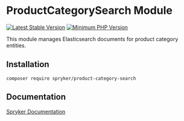# ProductCategorySearch Module
[![Latest Stable Version](https://poser.pugx.org/spryker/product-category-search/v/stable.svg)](https://packagist.org/packages/spryker/product-category-search)
[![Minimum PHP Version](https://img.shields.io/badge/php-%3E%3D%208.1-8892BF.svg)](https://php.net/)

This module manages Elasticsearch documents for product category entities.

## Installation

```
composer require spryker/product-category-search
```

## Documentation

[Spryker Documentation](https://spryker.github.io)
